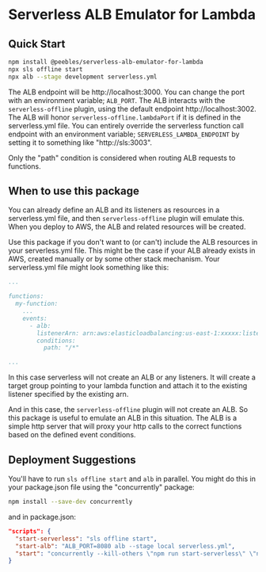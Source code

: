 # Serverless ALB Emulator for Lambda

## Quick Start

```sh
npm install @peebles/serverless-alb-emulator-for-lambda
npx sls offline start
npx alb --stage development serverless.yml
```

The ALB endpoint will be http://localhost:3000.  You can change the port with an environment variable; `ALB_PORT`.  The ALB interacts with the `serverless-offline` plugin, using the default endpoint http://localhost:3002.  The ALB will honor `serverless-offline.lambdaPort` if it is defined in the serverless.yml file.  You can entirely override the serverless function call endpoint with an environment variable; `SERVERLESS_LAMBDA_ENDPOINT` by setting it to something like "http://sls:3003".

Only the "path" condition is considered when routing ALB requests to functions.

## When to use this package

You can already define an ALB and its listeners as resources in a serverless.yml file, and then `serverless-offline` plugin will emulate this.  When you deploy to AWS, the ALB and related resources will be created.

Use this package if you don't want to (or can't) include the ALB resources in your serverless.yml file.  This might be the case if your ALB already exists in AWS, created manually or by some other stack mechanism.  Your serverless.yml file might look something like this:

```yaml
...

functions:
  my-function:
    ...
    events:
      - alb:
        listenerArn: arn:aws:elasticloadbalancing:us-east-1:xxxxx:listener/....
        conditions:
          path: "/*"

...
```

In this case serverless will not create an ALB or any listeners.  It will create a target group pointing to your lambda function and attach it to the existing listener specified by the existing arn.

And in this case, the `serverless-offline` plugin will not create an ALB.  So this package is useful to emulate an ALB in this situation.  The ALB is a simple http server that will proxy your http calls to the correct functions based on the defined event conditions.

## Deployment Suggestions

You'll have to run `sls offline start` and `alb` in parallel.  You might do this in your package.json file using the "concurrently" package:

```sh
npm install --save-dev concurrently
```

and in package.json:

```json
"scripts": {
  "start-serverless": "sls offline start",
  "start-alb": "ALB_PORT=8080 alb --stage local serverless.yml",
  "start": "concurrently --kill-others \"npm run start-serverless\" \"npm run start-alb\""
}
```

